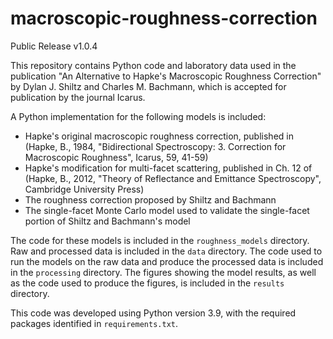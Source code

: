 # macroscopic-roughness-correction
Public Release v1.0.4

This repository contains Python code and laboratory data used in the publication "An Alternative to Hapke's
Macroscopic Roughness Correction" by Dylan J. Shiltz and Charles M. Bachmann, which is accepted for publication by
the journal Icarus.

A Python implementation for the following models is included:
* Hapke's original macroscopic roughness correction, published in (Hapke, B., 1984, "Bidirectional Spectroscopy: 3. Correction for Macroscopic Roughness", Icarus, 59, 41-59)
* Hapke's modification for multi-facet scattering, published in Ch. 12 of (Hapke, B., 2012, "Theory of Reflectance and Emittance Spectroscopy", Cambridge University Press)
* The roughness correction proposed by Shiltz and Bachmann
* The single-facet Monte Carlo model used to validate the single-facet portion of Shiltz and Bachmann's model

The code for these models is included in the ``roughness_models`` directory.  Raw and processed data is included in the
``data`` directory.  The code used to run the models on the raw data and produce the processed data is included
in the ``processing`` directory.  The figures showing the model results, as well as the code
used to produce the figures, is included in the ``results`` directory.

This code was developed using Python version 3.9, with the required packages identified in ``requirements.txt``.
